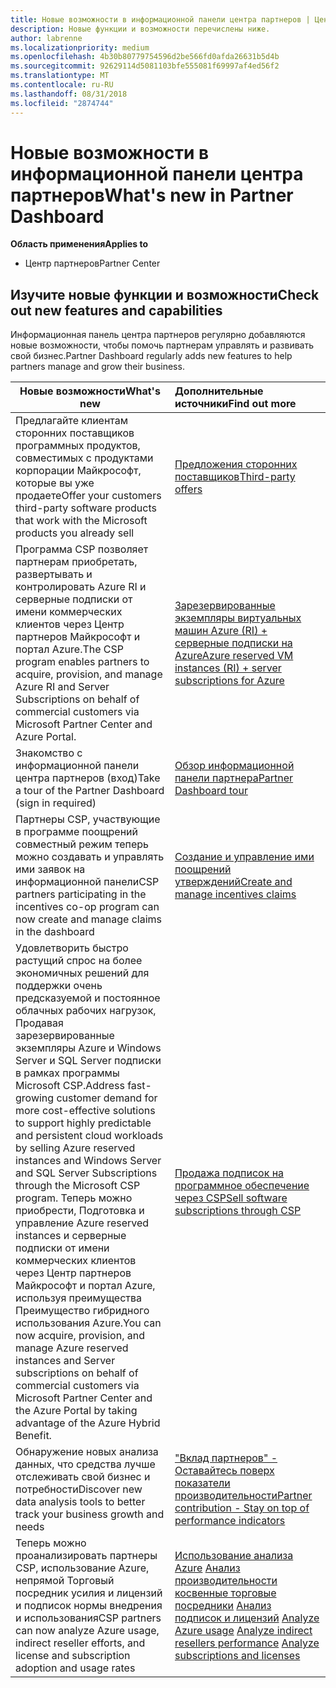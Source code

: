 ```yaml
---
title: Новые возможности в информационной панели центра партнеров | Центр партнеров
description: Новые функции и возможности перечислены ниже.
author: labrenne
ms.localizationpriority: medium
ms.openlocfilehash: 4b30b80779754596d2be566fd0afda26631b5d4b
ms.sourcegitcommit: 92629114d5081103bfe555081f69997af4ed56f2
ms.translationtype: MT
ms.contentlocale: ru-RU
ms.lasthandoff: 08/31/2018
ms.locfileid: "2874744"
---
```

# <a name="whats-new-in-partner-dashboard"></a><span data-ttu-id="588ac-103">Новые возможности в информационной панели центра партнеров</span><span class="sxs-lookup"><span data-stu-id="588ac-103">What's new in Partner Dashboard</span></span>

**<span data-ttu-id="588ac-104">Область применения</span><span class="sxs-lookup"><span data-stu-id="588ac-104">Applies to</span></span>**

-  <span data-ttu-id="588ac-105">Центр партнеров</span><span class="sxs-lookup"><span data-stu-id="588ac-105">Partner Center</span></span>

## <a name="check-out-new-features-and-capabilities"></a><span data-ttu-id="588ac-106">Изучите новые функции и возможности</span><span class="sxs-lookup"><span data-stu-id="588ac-106">Check out new features and capabilities</span></span> 

<span data-ttu-id="588ac-107">Информационная панель центра партнеров регулярно добавляются новые возможности, чтобы помочь партнерам управлять и развивать свой бизнес.</span><span class="sxs-lookup"><span data-stu-id="588ac-107">Partner Dashboard regularly adds new features to help partners manage and grow their business.</span></span>


|**<span data-ttu-id="588ac-108">Новые возможности</span><span class="sxs-lookup"><span data-stu-id="588ac-108">What's new</span></span>**   |**<span data-ttu-id="588ac-109">Дополнительные источники</span><span class="sxs-lookup"><span data-stu-id="588ac-109">Find out more</span></span>**   |
|----------------------|:-----------------|
|<span data-ttu-id="588ac-110">Предлагайте клиентам сторонних поставщиков программных продуктов, совместимых с продуктами корпорации Майкрософт, которые вы уже продаете</span><span class="sxs-lookup"><span data-stu-id="588ac-110">Offer your customers third-party software products that work with the Microsoft products you already sell</span></span>   | [<span data-ttu-id="588ac-111">Предложения сторонних поставщиков</span><span class="sxs-lookup"><span data-stu-id="588ac-111">Third-party offers</span></span>](third-party-offers.md)|
|<span data-ttu-id="588ac-112">Программа CSP позволяет партнерам приобретать, развертывать и контролировать Azure RI и серверные подписки от имени коммерческих клиентов через Центр партнеров Майкрософт и портал Azure.</span><span class="sxs-lookup"><span data-stu-id="588ac-112">The CSP program enables partners to acquire, provision, and manage Azure RI and Server Subscriptions on behalf of commercial customers via Microsoft Partner Center and Azure Portal.</span></span>|[<span data-ttu-id="588ac-113">Зарезервированные экземпляры виртуальных машин Azure (RI) + серверные подписки на Azure</span><span class="sxs-lookup"><span data-stu-id="588ac-113">Azure reserved VM instances (RI) + server subscriptions for Azure</span></span>](azure-ri-server-subscriptions.md)|
|<span data-ttu-id="588ac-114">Знакомство с информационной панели центра партнеров (вход)</span><span class="sxs-lookup"><span data-stu-id="588ac-114">Take a tour of the Partner Dashboard (sign in required)</span></span>|[<span data-ttu-id="588ac-115">Обзор информационной панели партнера</span><span class="sxs-lookup"><span data-stu-id="588ac-115">Partner Dashboard tour</span></span>](https://partnercenter.microsoft.com/pcv/redirect?authenticate=true&redirect=%2Fdashboard%2Foverview)|
|<span data-ttu-id="588ac-116">Партнеры CSP, участвующие в программе поощрений совместный режим теперь можно создавать и управлять ими заявок на информационной панели</span><span class="sxs-lookup"><span data-stu-id="588ac-116">CSP partners participating in the incentives co-op program can now create and manage claims in the dashboard</span></span>|[<span data-ttu-id="588ac-117">Создание и управление ими поощрений утверждений</span><span class="sxs-lookup"><span data-stu-id="588ac-117">Create and manage incentives claims</span></span>](create-incentives-claims.md)|
|<span data-ttu-id="588ac-118">Удовлетворить быстро растущий спрос на более экономичных решений для поддержки очень предсказуемой и постоянное облачных рабочих нагрузок, Продавая зарезервированные экземпляры Azure и Windows Server и SQL Server подписки в рамках программы Microsoft CSP.</span><span class="sxs-lookup"><span data-stu-id="588ac-118">Address fast-growing customer demand for more cost-effective solutions to support highly predictable and persistent cloud workloads by selling Azure reserved instances and Windows Server and SQL Server Subscriptions through the Microsoft CSP program.</span></span> <span data-ttu-id="588ac-119">Теперь можно приобрести, Подготовка и управление Azure reserved instances и серверные подписки от имени коммерческих клиентов через Центр партнеров Майкрософт и портал Azure, используя преимущества Преимущество гибридного использования Azure.</span><span class="sxs-lookup"><span data-stu-id="588ac-119">You can now acquire, provision, and manage Azure reserved instances and Server subscriptions on behalf of commercial customers via Microsoft Partner Center and the Azure Portal by taking advantage of the Azure Hybrid Benefit.</span></span>|[<span data-ttu-id="588ac-120">Продажа подписок на программное обеспечение через CSP</span><span class="sxs-lookup"><span data-stu-id="588ac-120">Sell software subscriptions through CSP</span></span>](csp-software-subscriptions.md)|
|<span data-ttu-id="588ac-121">Обнаружение новых анализа данных, что средства лучше отслеживать свой бизнес и потребности</span><span class="sxs-lookup"><span data-stu-id="588ac-121">Discover new data analysis tools to better track your business growth and needs</span></span>| [<span data-ttu-id="588ac-122">"Вклад партнеров" - Оставайтесь поверх показатели производительности</span><span class="sxs-lookup"><span data-stu-id="588ac-122">Partner contribution - Stay on top of performance indicators</span></span>](partner-contributions.md)|
|<span data-ttu-id="588ac-123">Теперь можно проанализировать партнеры CSP, использование Azure, непрямой Торговый посредник усилия и лицензий и подписок нормы внедрения и использования</span><span class="sxs-lookup"><span data-stu-id="588ac-123">CSP partners can now analyze Azure usage, indirect reseller efforts, and license and subscription adoption and usage rates</span></span>|<span data-ttu-id="588ac-124">[Использование анализа Azure](analyze-azure-usage.md) [Анализ производительности косвенные торговые посредники](Analyze-indirect-resellers.md) [Анализ подписок и лицензий](analyze-subscriptions-licenses.md)      </span><span class="sxs-lookup"><span data-stu-id="588ac-124">[Analyze Azure usage](analyze-azure-usage.md)  [Analyze indirect resellers performance](Analyze-indirect-resellers.md)    [Analyze subscriptions and licenses](analyze-subscriptions-licenses.md)</span></span>|

